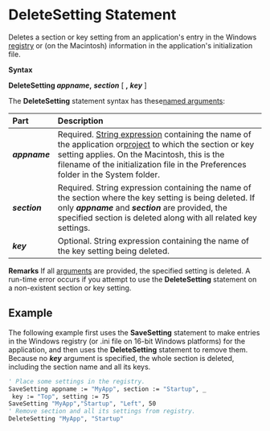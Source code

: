 
# DeleteSetting Statement

Deletes a section or key setting from an application's entry in the Windows [registry](b8bdf64f-5920-1ae9-16d0-b26d09524a30.md) or (on the Macintosh) information in the application's initialization file.

 **Syntax**

 **DeleteSetting  _appname_,** **_section_** [ **,** **_key_** ]

The  **DeleteSetting** statement syntax has these[named arguments](b8bdf64f-5920-1ae9-16d0-b26d09524a30.md):


|**Part**|**Description**|
|:-----|:-----|
|**_appname_**|Required. [String expression](b8bdf64f-5920-1ae9-16d0-b26d09524a30.md) containing the name of the application or[project](b8bdf64f-5920-1ae9-16d0-b26d09524a30.md) to which the section or key setting applies. On the Macintosh, this is the filename of the initialization file in the Preferences folder in the System folder.|
|**_section_**|Required. String expression containing the name of the section where the key setting is being deleted. If only  **_appname_** and **_section_** are provided, the specified section is deleted along with all related key settings.|
|**_key_**|Optional. String expression containing the name of the key setting being deleted.|
 **Remarks**
If all [arguments](b8bdf64f-5920-1ae9-16d0-b26d09524a30.md) are provided, the specified setting is deleted. A run-time error occurs if you attempt to use the **DeleteSetting** statement on a non-existent section or key setting.

## Example

The following example first uses the  **SaveSetting** statement to make entries in the Windows registry (or .ini file on 16-bit Windows platforms) for the application, and then uses the **DeleteSetting** statement to remove them. Because no **_key_** argument is specified, the whole section is deleted, including the section name and all its keys.


```vb
' Place some settings in the registry. 
SaveSetting appname := "MyApp", section := "Startup", _ 
 key := "Top", setting := 75 
SaveSetting "MyApp","Startup", "Left", 50 
' Remove section and all its settings from registry. 
DeleteSetting "MyApp", "Startup"
```

